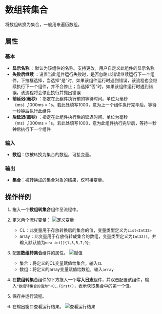 # 数组转集合
将数组转换为集合，一般用来遍历数组。

## 属性

### 基本
- **显示名称** ：默认为该组件的名称。支持更改，用户自定义此组件的显示名称
- **失败后继续** ：设置当此组件运行失败时，是否忽略此错误继续运行下一个组件。下拉框选择，当选择"是"时，如果该组件运行时遇到错误，该流程也会继续执行下一个组件，并不会停止；当选择"否"时，如果该组件运行时遇到错误，该流程将会停止执行并抛出错误
- **前延迟(毫秒)** ：指定在此组件执行前的等待时间。单位为毫秒（ms）,1000ms = 1s。若此处填写1000，意为上一个组件执行完毕后，等待一秒钟后执行此组件
- **后延迟(毫秒)** ：指定在此组件执行后的延迟时间。单位为毫秒（ms）,1000ms = 1s。若此处填写1000，意为此组件执行完毕后，等待一秒钟后执行下一个组件
### 输入

- **数组**：欲被转换为集合的数组，可接变量。

### 输出

- **集合**：被转换成的集合对象的结果，仅可接变量。

## 操作样例

1. 拖入一个**数组转集合**组件至流程中。
2. 定义两个流程变量：
   ![定义变量](https://docimages.blob.core.chinacloudapi.cn/images/Activities/varials20201218.png)
    - CL：此变量用于存放转换后的集合的值，变量类型定义为`List<Int32>`
    - array：此变量用于存放待转成集合的数组，变量类型定义为`Int32[]`，并输入默认值为`new int[]{1,3,5,7,9};`  
3. 配置**数组转集合**组件的属性。
   ![赋值](https://docimages.blob.core.chinacloudapi.cn/images/Activities/assign20201218.png)

    - 集合：将定义的CL变量赋值给集合，输入`CL`
    - 数组：将定义的array变量赋值给数组，输入`array` 
 
4. 在**数组转集合**组件的下方拖入一个**写入日志**组件，并双击配置该组件，输入`"数组转集合的值为"+CL.First()`，表示获取集合中的第一个值。
5. 保存并运行流程。
6. 在输出窗口查看运行结果。
   ![查看运行结果](https://docimages.blob.core.chinacloudapi.cn/images/Activities/arraytolistresult20201218.png)